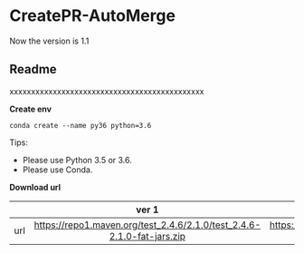 # CreatePR-AutoMerge

Now the version is 1.1
## **Readme**
xxxxxxxxxxxxxxxxxxxxxxxxxxxxxxxxxxxxxxxxxxxxx

**Create env**
```
conda create --name py36 python=3.6
```

Tips:
* Please use Python 3.5 or 3.6.
* Please use Conda.


**Download url**

|           | ver 1 | ver 2 |
| :-------: | :---------: | :--------------------------: |
| url | https://repo1.maven.org/test_2.4.6/2.1.0/test_2.4.6-2.1.0-fat-jars.zip | https://oss.sonatype.org/content/repositories/snapshots/com/test/test_2.4.6/2.2.0-SNAPSHOT/ |
